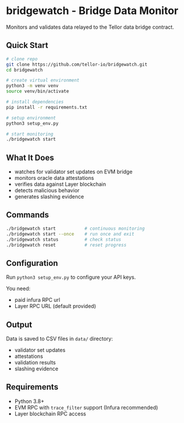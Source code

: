 # bridgewatch - Bridge Data Monitor

Monitors and validates data relayed to the Tellor data bridge contract.

## Quick Start

```bash
# clone repo
git clone https://github.com/tellor-io/bridgewatch.git
cd bridgewatch

# create virtual environment
python3 -m venv venv
source venv/bin/activate

# install dependencies
pip install -r requirements.txt

# setup environment
python3 setup_env.py

# start monitoring
./bridgewatch start
```

## What It Does

- watches for validator set updates on EVM bridge
- monitors oracle data attestations  
- verifies data against Layer blockchain
- detects malicious behavior
- generates slashing evidence

## Commands

```bash
./bridgewatch start           # continuous monitoring
./bridgewatch start --once    # run once and exit
./bridgewatch status          # check status
./bridgewatch reset           # reset progress
```

## Configuration

Run `python3 setup_env.py` to configure your API keys.

You need:
- paid infura RPC url
- Layer RPC URL (default provided)

## Output

Data is saved to CSV files in `data/` directory:
- validator set updates
- attestations
- validation results
- slashing evidence

## Requirements

- Python 3.8+
- EVM RPC with `trace_filter` support (Infura recommended)
- Layer blockchain RPC access 